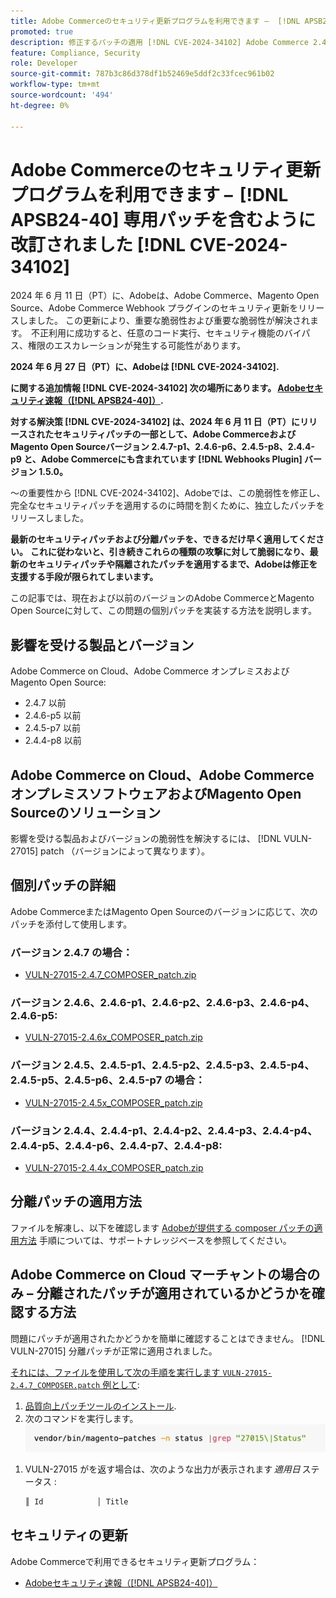 ```yaml
---
title: Adobe Commerceのセキュリティ更新プログラムを利用できます –  [!DNL APSB24-40] 専用パッチを含むように改訂されました [!DNL CVE-2024-34102]
promoted: true
description: 修正するパッチの適用 [!DNL CVE-2024-34102] Adobe Commerce 2.4.4-p8、2.4.5-p7、2.4.6-p5、2.4.7 以前のバージョンの場合。
feature: Compliance, Security
role: Developer
source-git-commit: 787b3c86d378df1b52469e5ddf2c33fcec961b02
workflow-type: tm+mt
source-wordcount: '494'
ht-degree: 0%

---
```


# Adobe Commerceのセキュリティ更新プログラムを利用できます –  [!DNL APSB24-40] 専用パッチを含むように改訂されました [!DNL CVE-2024-34102]

2024 年 6 月 11 日（PT）に、Adobeは、Adobe Commerce、Magento Open Source、Adobe Commerce Webhook プラグインのセキュリティ更新をリリースしました。 この更新により、重要な脆弱性および重要な脆弱性が解決されます。  不正利用に成功すると、任意のコード実行、セキュリティ機能のバイパス、権限のエスカレーションが発生する可能性があります。

**2024 年 6 月 27 日（PT）に、Adobeは [!DNL CVE-2024-34102].**

**に関する追加情報 [!DNL CVE-2024-34102] 次の場所にあります。 [Adobeセキュリティ速報（[!DNL APSB24-40]）](https://helpx.adobe.com/security/products/magento/apsb24-40.html).**

**対する解決策 [!DNL CVE-2024-34102] は、2024 年 6 月 11 日（PT）にリリースされたセキュリティパッチの一部として、Adobe CommerceおよびMagento Open Sourceバージョン 2.4.7-p1、2.4.6-p6、2.4.5-p8、2.4.4-p9 と、Adobe Commerceにも含まれています [!DNL Webhooks Plugin] バージョン 1.5.0。**

～の重要性から [!DNL CVE-2024-34102]、Adobeでは、この脆弱性を修正し、完全なセキュリティパッチを適用するのに時間を割くために、独立したパッチをリリースしました。

**最新のセキュリティパッチおよび分離パッチを、できるだけ早く適用してください。**
**これに従わないと、引き続きこれらの種類の攻撃に対して脆弱になり、最新のセキュリティパッチや隔離されたパッチを適用するまで、Adobeは修正を支援する手段が限られてしまいます。**<br>

この記事では、現在および以前のバージョンのAdobe CommerceとMagento Open Sourceに対して、この問題の個別パッチを実装する方法を説明します。

## 影響を受ける製品とバージョン

Adobe Commerce on Cloud、Adobe Commerce オンプレミスおよびMagento Open Source:

* 2.4.7 以前
* 2.4.6-p5 以前
* 2.4.5-p7 以前
* 2.4.4-p8 以前

## Adobe Commerce on Cloud、Adobe Commerce オンプレミスソフトウェアおよびMagento Open Sourceのソリューション

影響を受ける製品およびバージョンの脆弱性を解決するには、 [!DNL VULN-27015] patch （バージョンによって異なります）。

## 個別パッチの詳細

Adobe CommerceまたはMagento Open Sourceのバージョンに応じて、次のパッチを添付して使用します。

### バージョン 2.4.7 の場合：

* [VULN-27015-2.4.7_COMPOSER_patch.zip](assets/VULN-27015-2.4.7_COMPOSER_patch.zip)

### バージョン 2.4.6、2.4.6-p1、2.4.6-p2、2.4.6-p3、2.4.6-p4、2.4.6-p5:

* [VULN-27015-2.4.6x_COMPOSER_patch.zip](assets/VULN-27015-2.4.6x_COMPOSER_patch.zip)

### バージョン 2.4.5、2.4.5-p1、2.4.5-p2、2.4.5-p3、2.4.5-p4、2.4.5-p5、2.4.5-p6、2.4.5-p7 の場合：

* [VULN-27015-2.4.5x_COMPOSER_patch.zip](assets/VULN-27015-2.4.5x_COMPOSER_patch.zip)

### バージョン 2.4.4、2.4.4-p1、2.4.4-p2、2.4.4-p3、2.4.4-p4、2.4.4-p5、2.4.4-p6、2.4.4-p7、2.4.4-p8:

* [VULN-27015-2.4.4x_COMPOSER_patch.zip](assets/VULN-27015-2.4.4x_COMPOSER_patch.zip)


## 分離パッチの適用方法

ファイルを解凍し、以下を確認します [Adobeが提供する composer パッチの適用方法](https://experienceleague.adobe.com/docs/commerce-knowledge-base/kb/how-to/how-to-apply-a-composer-patch-provided-by-magento.html) 手順については、サポートナレッジベースを参照してください。

## Adobe Commerce on Cloud マーチャントの場合のみ – 分離されたパッチが適用されているかどうかを確認する方法

問題にパッチが適用されたかどうかを簡単に確認することはできません。 [!DNL VULN-27015] 分離パッチが正常に適用されました。

<u>それには、ファイルを使用して次の手順を実行します `VULN-27015-2.4.7_COMPOSER.patch` 例として</u>:

1. [品質向上パッチツールのインストール](https://experienceleague.adobe.com/docs/commerce-operations/tools/quality-patches-tool/usage.html).
1. 次のコマンドを実行します。<br>
   ![cve-2024-34102-tell-if-patch-applied-code](assets/cve-2024-34102-tell-if-patch-applied-code.png)

<!--
    ```bash
    vendor/bin/magento-patches -n status |grep "27015\|Status"
    ```
-->

1. VULN-27015 がを返す場合は、次のような出力が表示されます *適用日* ステータス :

   ```bash
   ║ Id            │ Title                                                        │ Category        │ Origin                 │ Status      │ Details                                          ║ ║ N/A           │ ../m2-hotfixes/VULN-27015-2.4.7_COMPOSER_patch.patch      │ Other           │ Local                  │ Applied     │ Patch type: Custom                                
   ```

## セキュリティの更新

Adobe Commerceで利用できるセキュリティ更新プログラム：

* [Adobeセキュリティ速報（[!DNL APSB24-40]）](https://helpx.adobe.com/security/products/magento/apsb24-40.html)
